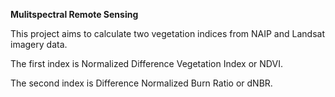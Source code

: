 **Mulitspectral Remote Sensing**

This project aims to calculate two vegetation indices from NAIP and Landsat imagery data.

The first index is Normalized Difference Vegetation Index or NDVI. 

The second index is Difference Normalized Burn Ratio or dNBR.
